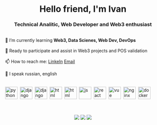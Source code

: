 <div id="header" align="center">
  <h1>Hello friend, I'm Ivan</h1>
  <h3>Technical Analitic, Web Developer and Web3 enthusiast</h3>
</div>

<br>🌱 I’m currently learning **Web3, Data Scienes, Web Dev, DevOps** <br><br>
🤔 Ready to participate and assist in Web3 projects and POS validation <br><br>
📫 How to reach me: [LinkeIn](https://www.linkedin.com/in/ivan-medvedev-46761316a) [Email](mailto:medvedev.mgn@gmail.com) <br><br>
💬 I speak russian, english<br><br><br>
<img src="https://cdn.jsdelivr.net/gh/devicons/devicon@latest/icons/python/python-original.svg" title="python" width="40" height="40"/>&nbsp;
<img src="https://cdn.jsdelivr.net/gh/devicons/devicon@latest/icons/django/django-plain.svg" title="django" width="40" height="40"/>&nbsp;
<img src="https://cdn.jsdelivr.net/gh/devicons/devicon@latest/icons/fastapi/fastapi-original.svg" title="django" width="40" height="40"/>&nbsp;
<img src="https://cdn.jsdelivr.net/gh/devicons/devicon@latest/icons/html5/html5-original.svg" title="html" width="40" height="40"/>&nbsp;
<img src="https://cdn.jsdelivr.net/gh/devicons/devicon@latest/icons/css3/css3-original.svg" title="html" width="40" height="40"/>&nbsp;
<img src="https://cdn.jsdelivr.net/gh/devicons/devicon@latest/icons/javascript/javascript-original.svg" title="js" width="40" height="40"/>&nbsp;
<img src="https://cdn.jsdelivr.net/gh/devicons/devicon@latest/icons/react/react-original.svg" title="react" width="40" height="40"/>&nbsp;
<img src="https://cdn.jsdelivr.net/gh/devicons/devicon@latest/icons/vuejs/vuejs-original.svg" title="vue" width="40" height="40"/>&nbsp;
<img src="https://cdn.jsdelivr.net/gh/devicons/devicon@latest/icons/nginx/nginx-original.svg" title="nginx" width="40" height="40"/>&nbsp;
<img src="https://cdn.jsdelivr.net/gh/devicons/devicon@latest/icons/docker/docker-original.svg" title="docker" width="40" height="40"/>&nbsp;<br><br><br>
<div id="stat" align="center">
  <img src="https://github-profile-summary-cards.vercel.app/api/cards/profile-details?username=m1amgn&theme=github_dark"/>
  <img src="https://github-profile-summary-cards.vercel.app/api/cards/most-commit-language?username=m1amgn&theme=github_dark"/>
  <img src="https://github-profile-summary-cards.vercel.app/api/cards/stats?username=m1amgn&theme=github_dark"/> 
</div>

